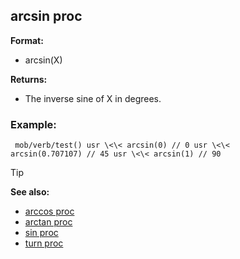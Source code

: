## arcsin proc

**Format:**
+   arcsin(X)
<!-- -->
**Returns:**
+   The inverse sine of X in degrees.
### Example:

```
 mob/verb/test() usr \<\< arcsin(0) // 0 usr \<\<
arcsin(0.707107) // 45 usr \<\< arcsin(1) // 90 
```


> [!TIP] 
> **See also:**
> +   [arccos proc](/ref/proc/arccos.md) 
> +   [arctan proc](/ref/proc/arctan.md) 
> +   [sin proc](/ref/proc/sin.md) 
> +   [turn proc](/ref/proc/turn.md) <!-- -->